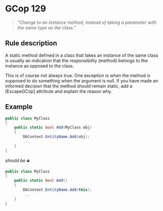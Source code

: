 ﻿# GCop 129

> *"Change to an instance method, instead of taking a parameter  with the same type as the class."*

## Rule description

A static method defined in a class that takes an instance of the same class is usually an indication that the responsibility (method) belongs to the instance as opposed to the class.

This is of course not always true. One exception is when the method is supposed to do something when the argument is null.
If you have made an informed decision that the method should remain static, add a [EscapeGCop] attribute and explain the reason why.

## Example

```csharp
public class MyClass
{
    public static bool Add(MyClass obj)
    {
        DbContext.EntityName.Add(obj);
        ...
    }
}
```

*should be* 🡻

```csharp
public class MyClass
{
    public static bool Add()
    {
        DbContext.EntityName.Add(this);
        ...
    }
}
```